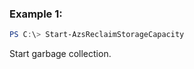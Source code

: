 ### Example 1:
```powershell
PS C:\> Start-AzsReclaimStorageCapacity
```

Start garbage collection.
